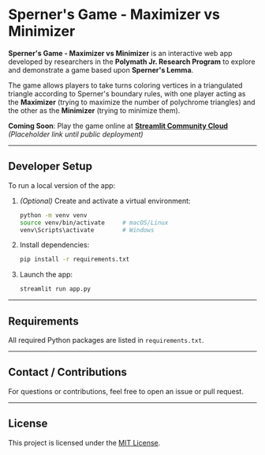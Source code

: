 # Sperner's Game - Maximizer vs Minimizer

**Sperner's Game - Maximizer vs Minimizer** is an interactive web app developed by researchers in the **Polymath Jr. Research Program** to explore and demonstrate a game based upon **Sperner's Lemma**.

The game allows players to take turns coloring vertices in a triangulated triangle according to Sperner's boundary rules, with one player acting as the **Maximizer** (trying to maximize the number of polychrome triangles) and the other as the **Minimizer** (trying to minimize them).

**Coming Soon**: Play the game online at **[Streamlit Community Cloud](#)**  
*(Placeholder link until public deployment)*

---

## Developer Setup

To run a local version of the app:

1. *(Optional)* Create and activate a virtual environment:

    ```bash
    python -m venv venv
    source venv/bin/activate     # macOS/Linux
    venv\Scripts\activate        # Windows
    ```

2. Install dependencies:

    ```bash
    pip install -r requirements.txt
    ```

3. Launch the app:

    ```bash
    streamlit run app.py
    ```

---

## Requirements

All required Python packages are listed in `requirements.txt`.

---

## Contact / Contributions

For questions or contributions, feel free to open an issue or pull request.

---

## License

This project is licensed under the [MIT License](LICENSE).

